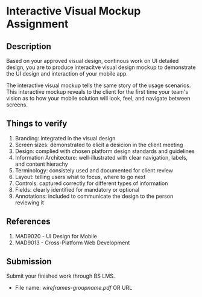 # Interactive Visual Mockup Assignment

## Description

Based on your approved visual design, continous work on UI detailed design, you are to produce interacitve visual design mockup to demonstrate the UI design and interaction of your mobile app. 

The interactive visual mockup tells the same story of the usage scenarios. This interactive mockup reveals to the client for the first time your team's vision as to how your mobile solution will look, feel, and navigate between screens.

## Things to verify

1. Branding: integrated in the visual design
2. Screen sizes: demonstrated to elicit a desicion in the client meeting
3. Design: complied with chosen platform design standards and guidelines
4. Information Architecture: well-illustrated with clear navigation, labels, and content hierachy
5. Terminology: consistely used and documented for client review
6. Layout: telling users what to focus, where to go next
7. Controls: captured correctly for different types of information
8. Fields: clearly identified for mandatory or optional
9. Annotations: included to communicate the design to the person reviewing it

## References

1. MAD9020 - UI Design for Mobile
2. MAD9013 - Cross-Platform Web Development

## Submission

Submit your finished work through BS LMS.
- File name: _wireframes-groupname.pdf_ OR URL 
